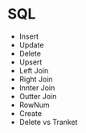 # SQL 
- Insert
- Update 
- Delete 
- Upsert
- Left Join
- Right Join
- Innter Join
- Outter Join
- RowNum
- Create 
- Delete vs Tranket
